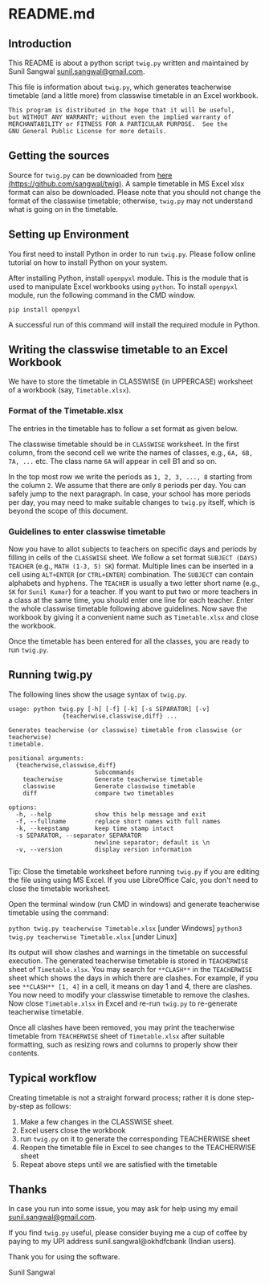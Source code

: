 # README.md

## Introduction

This README is about a python script `twig.py` written and maintained by Sunil Sangwal <sunil.sangwal@gmail.com>.

This file is information about `twig.py`, which generates teacherwise timetable (and a little more) from classwise timetable in an Excel workbook.

    This program is distributed in the hope that it will be useful,
    but WITHOUT ANY WARRANTY; without even the implied warranty of
    MERCHANTABILITY or FITNESS FOR A PARTICULAR PURPOSE.  See the
    GNU General Public License for more details.

## Getting the sources

Source for `twig.py` can be downloaded from [here (https://github.com/sangwal/twig)](https://github.com/sangwal/twig). A sample timetable in MS Excel xlsx format can also be downloaded. Please note that you should not change the format of the classwise timetable; otherwise, `twig.py` may not understand what is going on in the timetable.

## Setting up Environment

You first need to install Python in order to run `twig.py`. Please follow online tutorial on how to install Python on your system.

After installing Python, install `openpyxl` module. This is the module that is used to manipulate Excel workbooks using `python`. To install `openpyxl` module, run the following command in the CMD window.

`pip install openpyxl`

A successful run of this command will install the required module in Python.

## Writing the classwise timetable to an Excel Workbook

We have to store the timetable in CLASSWISE (in UPPERCASE) worksheet of a workbook (say, `Timetable.xlsx`).

### Format of the Timetable.xlsx

The entries in the timetable has to follow a set format as given below.

The classwise timetable should be in `CLASSWISE` worksheet. In the first column, from the second cell we write the names of classes, e.g., `6A, 6B, 7A, ...` etc. The class name `6A` will appear in cell B1 and so on.

In the top most row we write the periods as `1, 2, 3, ..., 8` starting from the column `2`. We assume that there are only `8` periods per day. You can safely jump to the next paragraph. In case, your school has more periods per day, you may need to make suitable changes to `twig.py` itself, which is beyond the scope of this document.

### Guidelines to enter classwise timetable

Now you have to allot subjects to teachers on specific days and periods by filling in cells of the `CLASSWISE` sheet. We follow a set format `SUBJECT (DAYS) TEACHER` (e.g., `MATH (1-3, 5) SK`) format. Multiple lines can be inserted in a cell using `ALT+ENTER` (or `CTRL+ENTER`) combination. The `SUBJECT` can contain alphabets and hyphens. The `TEACHER` is usually a two letter short name (e.g., `SK` for `Sunil Kumar`) for a teacher. If you want to put two or more teachers in a class at the same time, you should enter one line for each teacher. Enter the whole classwise timetable following above guidelines. Now save the workbook by giving it a convenient name such as `Timetable.xlsx` and close the workbook.

Once the timetable has been entered for all the classes, you are ready to run `twig.py`.

## Running twig.py

The following lines show the usage syntax of `twig.py`.

```
usage: python twig.py [-h] [-f] [-k] [-s SEPARATOR] [-v]
               {teacherwise,classwise,diff} ...

Generates teacherwise (or classwise) timetable from classwise (or teacherwise)
timetable.

positional arguments:
  {teacherwise,classwise,diff}
                        Subcommands
    teacherwise         Generate teacherwise timetable
    classwise           Generate classwise timetable
    diff                compare two timetables

options:
  -h, --help            show this help message and exit
  -f, --fullname        replace short names with full names
  -k, --keepstamp       keep time stamp intact
  -s SEPARATOR, --separator SEPARATOR
                        newline separator; default is \n
  -v, --version         display version information
 
```

Tip: Close the timetable worksheet before running `twig.py` if you are editing the file using using MS Excel. If you use LibreOffice Calc, you don't need to close the timetable worksheet.

Open the terminal window (run CMD in windows) and generate teacherwise timetable using the command:

`python twig.py teacherwise Timetable.xlsx` [under Windows]
`python3 twig.py teacherwise Timetable.xlsx` [under Linux]

Its output will show clashes and warnings in the timetable on successful execution. The generated teacherwise timetable is stored in `TEACHERWISE` sheet of `Timetable.xlsx`. You may search for `**CLASH**` in the `TEACHERWISE` sheet which shows the days in which there are clashes. For example, if you see `**CLASH** [1, 4]` in a cell, it means on day 1 and 4, there are clashes. You now need to modify your classwise timetable to remove the clashes. Now close `Timetable.xlsx` in Excel and re-run `twig.py` to re-generate teacherwise timetable.

Once all clashes have been removed, you may print the teacherwise timetable from `TEACHERWISE` sheet of `Timetable.xlsx` after suitable formatting, such as resizing rows and columns to properly show their contents.

## Typical workflow

Creating timetable is not a straight forward process; rather it is done step-by-step as follows:

1. Make a few changes in the CLASSWISE sheet.
2. Excel users close the workbook
3. run `twig.py` on it to generate the corresponding TEACHERWISE sheet
4. Reopen the timetable file in Excel to see changes to the TEACHERWISE sheet
3. Repeat above steps until we are satisfied with the timetable

## Thanks

In case you run into some issue, you may ask for help using my email [sunil.sangwal@gmail.com](mailto:sunil.sangwal@gmail.com).

If you find `twig.py` useful, please consider buying me a cup of coffee by paying to my UPI address sunil.sangwal@okhdfcbank (Indian users).

Thank you for using the software.

Sunil Sangwal
